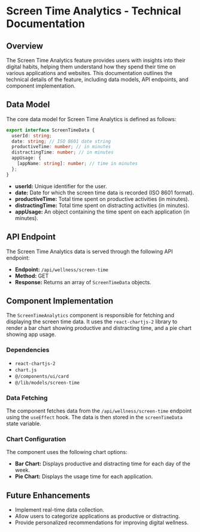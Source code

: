 # Screen Time Analytics - Technical Documentation

## Overview

The Screen Time Analytics feature provides users with insights into their digital habits, helping them understand how they spend their time on various applications and websites. This documentation outlines the technical details of the feature, including data models, API endpoints, and component implementation.

## Data Model

The core data model for Screen Time Analytics is defined as follows:

```typescript
export interface ScreenTimeData {
  userId: string;
  date: string; // ISO 8601 date string
  productiveTime: number; // in minutes
  distractingTime: number; // in minutes
  appUsage: {
    [appName: string]: number; // time in minutes
  };
}
```

*   **userId:** Unique identifier for the user.
*   **date:** Date for which the screen time data is recorded (ISO 8601 format).
*   **productiveTime:** Total time spent on productive activities (in minutes).
*   **distractingTime:** Total time spent on distracting activities (in minutes).
*   **appUsage:** An object containing the time spent on each application (in minutes).

## API Endpoint

The Screen Time Analytics data is served through the following API endpoint:

*   **Endpoint:** `/api/wellness/screen-time`
*   **Method:** GET
*   **Response:** Returns an array of `ScreenTimeData` objects.

## Component Implementation

The `ScreenTimeAnalytics` component is responsible for fetching and displaying the screen time data. It uses the `react-chartjs-2` library to render a bar chart showing productive and distracting time, and a pie chart showing app usage.

### Dependencies

*   `react-chartjs-2`
*   `chart.js`
*   `@/components/ui/card`
*   `@/lib/models/screen-time`

### Data Fetching

The component fetches data from the `/api/wellness/screen-time` endpoint using the `useEffect` hook. The data is then stored in the `screenTimeData` state variable.

### Chart Configuration

The component uses the following chart options:

*   **Bar Chart:** Displays productive and distracting time for each day of the week.
*   **Pie Chart:** Displays the usage time for each application.

## Future Enhancements

*   Implement real-time data collection.
*   Allow users to categorize applications as productive or distracting.
*   Provide personalized recommendations for improving digital wellness.
